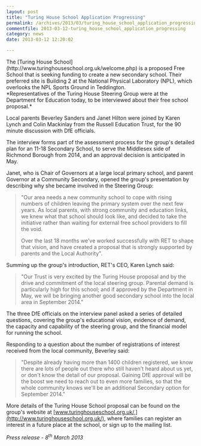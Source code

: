 ```yaml
---
layout: post
title: "Turing House School Application Progressing"
permalink: /archives/2013/03/turing_house_school_application_progressing.html
commentfile: 2013-03-12-turing_house_school_application_progressing
category: news
date: 2013-03-12 12:20:02

---
```


<div markdown="1" class="box">
The [Turing House School](http://www.turinghouseschool.org.uk/welcome.php) is a proposed Free School that is seeking funding to create a new secondary school. Their preferred site is Building 2 at the National Physical Laboratory (NPL), which overlooks the NPL Sports Ground in Teddington.

</div>
*Representatives of the Turing House Steering Group were at the Department for Education today, to be interviewed about their free school proposal.*

Local parents Beverley Sanders and Janet Hilton were joined by Karen Lynch and Colin Mackinlay from the Russell Education Trust, for the 90 minute discussion with DfE officials.

The interview forms part of the assessment process for the group's detailed plan for an 11-18 Secondary School, to serve the Middlesex side of Richmond Borough from 2014, and an approval decision is anticipated in May.

Janet, who is Chair of Governors at a large local primary school, and parent Governor at a Community Secondary, opened the group's presentation by describing why she became involved in the Steering Group:

> "Our area needs a new community school to cope with rising numbers of children leaving the primary system over the next few years. As local parents, with strong community and education links, we knew what that school should look like, and decided to take the initiative rather than waiting for external free school providers to fill the void.
> 
> Over the last 18 months we've worked successfully with RET to shape that vision, and have created a proposal that is strongly supported by parents and the Local Authority".

Summing up the group's introduction, RET's CEO, Karen Lynch said:

> "Our Trust is very excited by the Turing House proposal and by the drive and commitment of the local steering group. Parental demand is particularly high for this school; and if approved by the Department in May, we will be bringing another good secondary school into the local area in September 2014."

The three DfE officials on the interview panel asked a series of detailed questions, covering the group's educational vision, evidence of demand, the capacity and capability of the steering group, and the financial model for running the school.

Responding to a question about the number of registrations of interest received from the local community, Beverley said:

> "Despite already having more than 1400 children registered, we know there are lots of people out there who still haven't heard about us yet, or don't know the detail of our proposal. Gaining DfE approval will be the boost we need to reach out to even more families, so that the whole community knows we'll be an additional Secondary option for September 2014."

More details of the Turing House School proposal can be found on the group's website at [www.turinghouseschool.org.uk/,](http://www.turinghouseschool.org.uk/), where families can register an interest in a future place at the school, or sign up to the mailing list.

<cite>Press release - 8<sup>th</sup> March 2013</cite>
